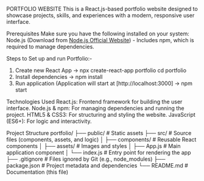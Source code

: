 PORTFOLIO WEBSITE
This is a React.js-based portfolio website designed to showcase projects, skills, and experiences with a modern, responsive user interface.

Prerequisites
Make sure you have the following installed on your system:
  Node.js (Download from [Node.js Official Website](https://nodejs.org/en)) - Includes npm, which is required to manage dependencies.

Steps to Set up and run Portfolio:-
1. Create new React App -> npx create-react-app portfolio
   cd portfolio
2. Install dependencies -> npm install
3. Run application (Application will start at [http://localhost:3000] -> npm start

Technologies Used
  React.js: Frontend framework for building the user interface.
  Node.js & npm: For managing dependencies and running the project.
  HTML5 & CSS3: For structuring and styling the website.
  JavaScript (ES6+): For logic and interactivity.

Project Structure
portfolio/
├── public/          # Static assets
├── src/             # Source files (components, assets, and logic)
│   ├── components/  # Reusable React components
│   ├── assets/      # Images and styles
│   ├── App.js       # Main application component
│   └── index.js     # Entry point for rendering the app
├── .gitignore       # Files ignored by Git (e.g., node_modules)
├── package.json     # Project metadata and dependencies
└── README.md        # Documentation (this file)

  
